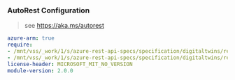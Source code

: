 ### AutoRest Configuration

> see https://aka.ms/autorest

``` yaml
azure-arm: true
require:
- /mnt/vss/_work/1/s/azure-rest-api-specs/specification/digitaltwins/resource-manager/readme.md
- /mnt/vss/_work/1/s/azure-rest-api-specs/specification/digitaltwins/resource-manager/readme.go.md
license-header: MICROSOFT_MIT_NO_VERSION
module-version: 2.0.0

```